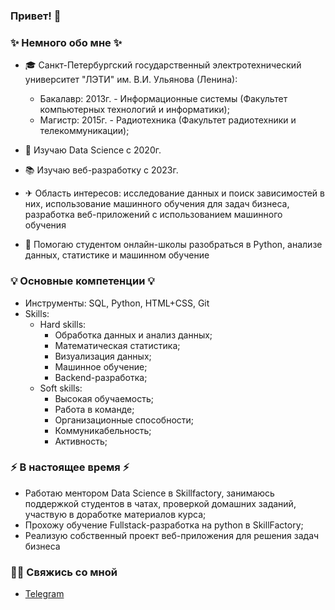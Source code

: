 ### Привет! 👋

### ✨ Немного обо мне ✨ 
* 🎓 Санкт-Петербургский государственный электротехнический университет "ЛЭТИ" им. В.И. Ульянова (Ленина):
  - Бакалавр: 2013г. - Информационные системы (Факультет компьютерных технологий и информатики);
  - Магистр: 2015г. - Радиотехника (Факультет радиотехники и телекоммуникации);

* 🤖 Изучаю Data Science с 2020г.
* 📚 Изучаю веб-разработку с 2023г.
* ✈ Область интересов: исследование данных и поиск зависимостей в них, использование машинного обучения для задач бизнеса, разработка веб-приложений с использованием машинного обучения
* 📃 Помогаю студентом онлайн-школы разобраться в Python, анализе данных, статистике и машинном обучение

### 💡 Основные компетенции 💡
- Инструменты: SQL, Python, HTML+CSS, Git
- Skills: 
  - Hard skills:
    * Обработка данных и анализ данных;
    * Математическая статистика;
    * Визуализация данных;
    * Машинное обучение;
    * Backend-разработка;
  - Soft skills:
    * Высокая обучаемость;
    * Работа в команде;
    * Организационные способности;
    * Коммуникабельность;
    * Активность;

### ⚡️ В настоящее время ⚡️
- Работаю ментором Data Science в Skillfactory, занимаюсь поддержкой студентов в чатах, проверкой домашних заданий, участвую в доработке материалов курса;
- Прохожу обучение Fullstack-разработка на python в SkillFactory;
- Реализую собственный проект веб-приложения для решения задач бизнеса

### 🙌🏻 Свяжись со мной
- [Telegram](https://t.me/olpachino)
